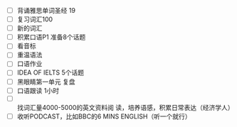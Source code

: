 - [ ] 背诵雅思单词圣经 19
- [ ] 复习词汇100
- [ ] 新的词汇
- [ ] 积累口语P1 准备8个话题
- [ ] 看音标
- [ ] 重温语法
- [ ] 口语作业
- [ ] IDEA OF IELTS 5个话题
- [ ] 黑眼睛第一单元 复盘
- [ ] 口语跟读 1小时
- [ ] 找词汇量4000-5000的英文资料阅
  读，培养语感，积累日常表达（经济学人）
- [ ] 收听PODCAST，比如BBC的6 MINS
  ENGLISH（听一个就行）
